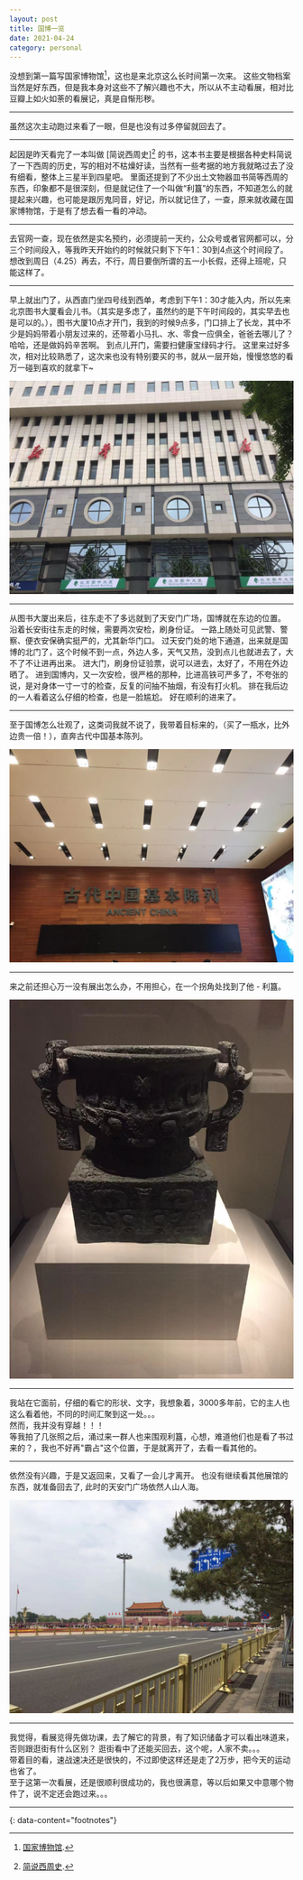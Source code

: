 ```yaml
---
layout: post
title: 国博一览
date: 2021-04-24
category: personal
---
```


没想到第一篇写国家博物馆[^1]，这也是来北京这么长时间第一次来。 这些文物档案当然是好东西，但是我本身对这些不了解兴趣也不大，所以从不主动看展，相对比豆瓣上如火如荼的看展记，真是自惭形秽。    

***

虽然这次主动跑过来看了一眼，但是也没有过多停留就回去了。  

***

起因是昨天看完了一本叫做 [简说西周史][^2] 的书，这本书主要是根据各种史料简说了一下西周的历史，写的相对不枯燥好读，当然有一些考据的地方我就略过去了没有细看，整体上三星半到四星吧。 里面还提到了不少出土文物器皿书简等西周的东西，印象都不是很深刻，但是就记住了一个叫做“利簋”的东西，不知道怎么的就提起来兴趣，也可能是跟厉鬼同音，好记，所以就记住了，一查，原来就收藏在国家博物馆，于是有了想去看一看的冲动。    

*** 

去官网一查，现在依然是实名预约，必须提前一天约，公众号或者官网都可以，分三个时间段入，等我昨天开始约的时候就只剩下下午1：30到4点这个时间段了。 想改到周日（4.25）再去，不行，周日要倒所谓的五一小长假，还得上班呢，只能这样了。  

*** 

早上就出门了，从西直门坐四号线到西单，考虑到下午1：30才能入内，所以先来北京图书大厦看会儿书。（其实是多虑了，虽然约的是下午时间段的，其实早去也是可以的。），图书大厦10点才开门，我到的时候9点多，门口排上了长龙，其中不少是妈妈带着小朋友过来的，还带着小马扎、水、零食一应俱全，爸爸去哪儿了？ 哈哈，还是做妈妈辛苦啊。 到点儿开门，需要扫健康宝绿码才行。 这里来过好多次，相对比较熟悉了，这次来也没有特别要买的书，就从一层开始，慢慢悠悠的看万一碰到喜欢的就拿下~   

![image](https://raw.githubusercontent.com/zTgx/zTgx.github.io/master/_images/2021/04/beijing-books-building.jpg)  

***

从图书大厦出来后，往东走不了多远就到了天安门广场，国博就在东边的位置。 沿着长安街往东走的时候，需要两次安检，刷身份证。 一路上随处可见武警、警察、便衣安保确实挺严的，尤其新华门口。 过天安门处的地下通道，出来就是国博的北门了，这个时候不到一点，外边人多，天气又热，没到点儿也就进去了，大不了不让进再出来。 进大门，刷身份证验票，说可以进去，太好了，不用在外边晒了。 进到国博内，又一次安检，很严格的那种，比进高铁可严多了，不夸张的说，是对身体一寸一寸的检查，反复的问抽不抽烟，有没有打火机。 排在我后边的一人看着这么仔细的检查，也是一脸尴尬。 好在顺利的进来了。  

***

至于国博怎么壮观了，这类词我就不说了，我带着目标来的，（买了一瓶水，比外边贵一倍！），直奔古代中国基本陈列。  

![image](https://raw.githubusercontent.com/zTgx/zTgx.github.io/master/_images/2021/04/ancient-china.jpg)  

***

来之前还担心万一没有展出怎么办，不用担心，在一个拐角处找到了他 - 利簋。  

![image](https://raw.githubusercontent.com/zTgx/zTgx.github.io/master/_images/2021/04/ligui.jpg)  


***

我站在它面前，仔细的看它的形状、文字，我想象着，3000多年前，它的主人也这么看着他，不同的时间汇聚到这一处。。。  
然而，我并没有穿越！！！  
等我拍了几张照之后，涌过来一群人也来围观利簋，心想，难道他们也是看了书过来的？，我也不好再"霸占"这个位置，于是就离开了，去看一看其他的。  

***

依然没有兴趣，于是又返回来，又看了一会儿才离开。 也没有继续看其他展馆的东西，就准备回去了, 此时的天安门广场依然人山人海。  

![image](https://raw.githubusercontent.com/zTgx/zTgx.github.io/master/_images/2021/04/tiananmen.jpg)  


***

我觉得，看展览得先做功课，去了解它的背景，有了知识储备才可以看出味道来，否则跟逛街有什么区别？ 逛街看中了还能买回去，这个呢，人家不卖。。。   
带着目的看，速战速决还是很快的，不过即使这样还是走了2万步，把今天的运动也省了。  
至于这第一次看展，还是很顺利很成功的，我也很满意，等以后如果又中意哪个物件了，说不定还会跑过来。。。  


---
{: data-content="footnotes"}

[^1]: [国家博物馆](http://www.chnmuseum.cn/).  
[^2]: [简说西周史](https://book.douban.com/subject/34441768/).  
